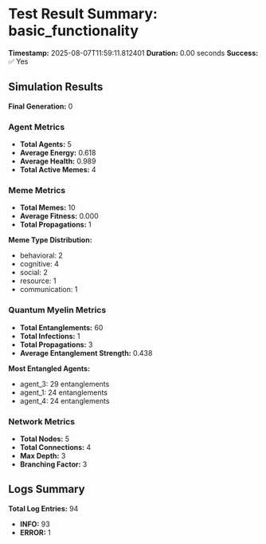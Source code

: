 # Test Result Summary: basic_functionality

**Timestamp:** 2025-08-07T11:59:11.812401
**Duration:** 0.00 seconds
**Success:** ✅ Yes

## Simulation Results

**Final Generation:** 0

### Agent Metrics
- **Total Agents:** 5
- **Average Energy:** 0.618
- **Average Health:** 0.989
- **Total Active Memes:** 4

### Meme Metrics
- **Total Memes:** 10
- **Average Fitness:** 0.000
- **Total Propagations:** 1

**Meme Type Distribution:**
- behavioral: 2
- cognitive: 4
- social: 2
- resource: 1
- communication: 1

### Quantum Myelin Metrics
- **Total Entanglements:** 60
- **Total Infections:** 1
- **Total Propagations:** 3
- **Average Entanglement Strength:** 0.438

**Most Entangled Agents:**
- agent_3: 29 entanglements
- agent_1: 24 entanglements
- agent_4: 24 entanglements

### Network Metrics
- **Total Nodes:** 5
- **Total Connections:** 4
- **Max Depth:** 3
- **Branching Factor:** 3

## Logs Summary
**Total Log Entries:** 94
- **INFO:** 93
- **ERROR:** 1

